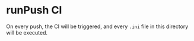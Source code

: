 # runPush CI 

On every push, the CI will be triggered, and every `.ini` file in this directory will be executed.
